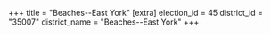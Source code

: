 +++
title = "Beaches--East York"
[extra]
election_id = 45
district_id = "35007"
district_name = "Beaches--East York"
+++
